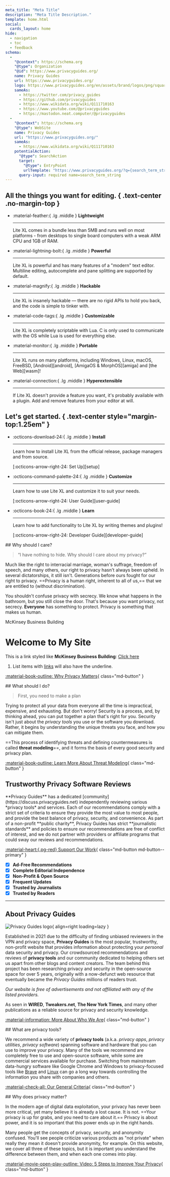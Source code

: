 ```yaml
---
meta_title: "Meta Title"
description: "Meta Title Description."
template: home.html
social:
  cards_layout: home
hide:
  - navigation
  - toc
  - feedback
schema:
  -
    "@context": https://schema.org
    "@type": Organization
    "@id": https://www.privacyguides.org/
    name: Privacy Guides
    url: https://www.privacyguides.org/
    logo: https://www.privacyguides.org/en/assets/brand/logos/png/square/pg-yellow.png
    sameAs:
      - https://twitter.com/privacy_guides
      - https://github.com/privacyguides
      - https://www.wikidata.org/wiki/Q111710163
      - https://www.youtube.com/@privacyguides
      - https://mastodon.neat.computer/@privacyguides
  -
    "@context": https://schema.org
    "@type": WebSite
    name: Privacy Guides
    url: "https://www.privacyguides.org/"
    sameAs:
      - https://www.wikidata.org/wiki/Q111710163
    potentialAction:
      "@type": SearchAction
      target:
        "@type": EntryPoint
        urlTemplate: "https://www.privacyguides.org/?q={search_term_string}"
      query-input: required name=search_term_string
---
```


## All the things you want for editing. { .text-center .no-margin-top }

<div class="grid cards" markdown>

- :material-feather:{ .lg .middle } **Lightweight**

    ---

    Lite XL comes in a bundle less than 5MB and runs well on most platforms -
    from desktops to single board computers with a weak ARM CPU
    and 1GB of RAM.

- :material-lightning-bolt:{ .lg .middle } **Powerful**

    ---

    Lite XL is powerful and has many features of a "modern" text editor.
    Multiline editing, autocomplete and pane splitting are supported by default.

- :material-magnify:{ .lg .middle } **Hackable**

    ---

    Lite XL is insanely hackable — there are no rigid APIs to hold you back,
    and the code is simple to tinker with.

</div>

<div class="grid cards" markdown>

- :material-code-tags:{ .lg .middle } **Customizable**

    ---

    Lite XL is completely scriptable with Lua.
    C is only used to communicate with the OS while Lua is used for everything else.

- :material-monitor:{ .lg .middle } **Portable**

    ---

    Lite XL runs on many platforms, including Windows, Linux, macOS,
    FreeBSD, [Android][android], [AmigaOS & MorphOS][amiga]
    and [the Web][wasm]!

- :material-connection:{ .lg .middle } **Hyperextensible**

    ---

    If Lite XL doesn't provide a feature you want, it's probably available
    with a plugin. Add and remove features from your editor at will.

</div>

## Let's get started. { .text-center style="margin-top:1.25em" }

<div class="grid cards" markdown>

- :octicons-download-24:{ .lg .middle } **Install**

    ---

    Learn how to install Lite XL from the official release,
    package managers and from source.

    [:octicons-arrow-right-24: Set Up][setup]

- :octicons-command-palette-24:{ .lg .middle } **Customize**

    ---

    Learn how to use Lite XL and customize it to suit your needs.

    [:octicons-arrow-right-24: User Guide][user-guide]

- :octicons-book-24:{ .lg .middle } **Learn**

    ---

    Learn how to add functionality to Lite XL by writing
    themes and plugins!

    [:octicons-arrow-right-24: Developer Guide][developer-guide]

</div>

<!-- markdownlint-disable -->
<div class="grid" markdown>
<div markdown>
## Why should I care?

> “I have nothing to hide. Why should I care about my privacy?”

Much like the right to interracial marriage, woman's suffrage, freedom of speech, and many others, our right to privacy hasn't always been upheld. In several dictatorships, it still isn't. Generations before ours fought for our right to privacy. ==Privacy is a human right, inherent to all of us,== that we are entitled to (without discrimination).

You shouldn't confuse privacy with secrecy. We know what happens in the bathroom, but you still close the door. That's because you want privacy, not secrecy. **Everyone** has something to protect. Privacy is something that makes us human.

<span class="label-underline">McKinsey Business Building</span>

# Welcome to My Site

This is a link styled like **McKinsey Business Building**:
[Click here](https://example.com)

1. List items with [links](https://example.com) will also have the underline.

[:material-book-outline: Why Privacy Matters](basics/why-privacy-matters.md){ class="md-button" }
</div>

<div markdown>
## What should I do?

> First, you need to make a plan

Trying to protect all your data from everyone all the time is impractical, expensive, and exhausting. But don't worry! Security is a process, and, by thinking ahead, you can put together a plan that's right for you. Security isn't just about the *privacy tools* you use or the software you download. Rather, it begins by understanding the unique threats you face, and how you can mitigate them.

==This process of identifying threats and defining countermeasures is called **threat modeling**==, and it forms the basis of every good security and privacy plan.

[:material-book-outline: Learn More About Threat Modeling](basics/threat-modeling.md){ class="md-button" }
</div>
</div>

## Trustworthy Privacy Software Reviews

<div class="grid" markdown>

<div markdown>
**Privacy Guides** has a dedicated [community](https://discuss.privacyguides.net) independently reviewing various *privacy tools* and services. Each of our recommendations comply with a strict set of criteria to ensure they provide the most value to most people, and provide the best balance of privacy, security, and convenience. As part of a non-profit **public charity**, Privacy Guides has strict **journalistic standards** and policies to ensure our recommendations are free of conflict of interest, and we do not partner with providers or affiliate programs that could sway our reviews and recommendations.

[:material-heart:{.pg-red} Support Our Work](about/donate.md){ class="md-button md-button--primary" }

</div>

- [x] **Ad-Free Recommendations**
- [x] **Complete Editorial Independence**
- [x] **Non-Profit & Open Source**
- [x] **Frequent Updates**
- [x] **Trusted by Journalists**
- [x] **Trusted by Readers**

</div>

---

## About Privacy Guides

![Privacy Guides logo](assets/brand/logos/png/square/pg-yellow.png){ align=right loading=lazy }

Established in 2021 due to the difficulty of finding unbiased reviewers in the VPN and privacy space, **Privacy Guides** is the most popular, trustworthy, non-profit website that provides information about protecting your *personal* data security and privacy. Our crowdsourced recommendations and reviews of **privacy tools** and our community dedicated to helping others set us apart from other blogs and content creators. The team behind this project has been researching privacy and security in the open-source space for over 5 years, originally with a now-defunct web resource that eventually became the *Privacy Guides* millions of readers trust.

*Our website is free of advertisements and not affiliated with any of the listed providers.*

As seen in **WIRED**, **Tweakers.net**, **The New York Times**, and many other publications as a reliable source for privacy and security knowledge.

[:material-information: More About Who We Are](about.md){ class="md-button" }

<div class="grid" markdown>
<div markdown>
## What are privacy tools?

We recommend a wide variety of **privacy tools** (a.k.a. *privacy apps*, *privacy utilities*, *privacy software*) spanning software and hardware that you can use to improve your privacy. Many of the tools we recommend are completely free to use and open-source software, while some are commercial services available for purchase. Switching from mainstream data-hungry software like Google Chrome and Windows to privacy-focused tools like [Brave](desktop-browsers.md#brave) and [Linux](desktop.md) can go a long way towards controlling the information you share with companies and others.

[:material-check-all: Our General Criteria](about/criteria.md){ class="md-button" }
</div>

<div markdown>
## Why does privacy matter?

In the modern age of digital data exploitation, your privacy has never been more critical, yet many believe it is already a lost cause. It is not. ==Your privacy is up for grabs, and you need to care about it.== Privacy is about power, and it is so important that this power ends up in the right hands.

Many people get the concepts of privacy, security, and anonymity confused. You'll see people criticize various products as "not private" when really they mean it doesn't provide anonymity, for example. On this website, we cover all three of these topics, but it is important you understand the difference between them, and when each one comes into play.

[:material-movie-open-play-outline: Video: 5 Steps to Improve Your Privacy](https://www.privacyguides.org/videos/2025/02/14/5-easy-steps-to-protect-yourself-online/){ class="md-button" }
</div>
</div>
